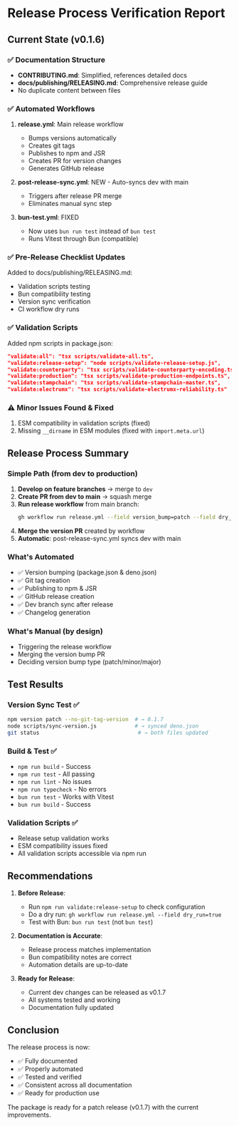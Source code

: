 # Release Process Verification Report

## Current State (v0.1.6)

### ✅ Documentation Structure

- **CONTRIBUTING.md**: Simplified, references detailed docs
- **docs/publishing/RELEASING.md**: Comprehensive release guide
- No duplicate content between files

### ✅ Automated Workflows

1. **release.yml**: Main release workflow
   - Bumps versions automatically
   - Creates git tags
   - Publishes to npm and JSR
   - Creates PR for version changes
   - Generates GitHub release

2. **post-release-sync.yml**: NEW - Auto-syncs dev with main
   - Triggers after release PR merge
   - Eliminates manual sync step

3. **bun-test.yml**: FIXED
   - Now uses `bun run test` instead of `bun test`
   - Runs Vitest through Bun (compatible)

### ✅ Pre-Release Checklist Updates

Added to docs/publishing/RELEASING.md:

- Validation scripts testing
- Bun compatibility testing
- Version sync verification
- CI workflow dry runs

### ✅ Validation Scripts

Added npm scripts in package.json:

```json
"validate:all": "tsx scripts/validate-all.ts",
"validate:release-setup": "node scripts/validate-release-setup.js",
"validate:counterparty": "tsx scripts/validate-counterparty-encoding.ts",
"validate:production": "tsx scripts/validate-production-endpoints.ts",
"validate:stampchain": "tsx scripts/validate-stampchain-master.ts",
"validate:electrumx": "tsx scripts/validate-electrumx-reliability.ts"
```

### ⚠️ Minor Issues Found & Fixed

1. ESM compatibility in validation scripts (fixed)
2. Missing `__dirname` in ESM modules (fixed with `import.meta.url`)

## Release Process Summary

### Simple Path (from dev to production)

1. **Develop on feature branches** → merge to `dev`
2. **Create PR from dev to main** → squash merge
3. **Run release workflow** from main branch:
   ```bash
   gh workflow run release.yml --field version_bump=patch --field dry_run=false
   ```
4. **Merge the version PR** created by workflow
5. **Automatic**: post-release-sync.yml syncs dev with main

### What's Automated

- ✅ Version bumping (package.json & deno.json)
- ✅ Git tag creation
- ✅ Publishing to npm & JSR
- ✅ GitHub release creation
- ✅ Dev branch sync after release
- ✅ Changelog generation

### What's Manual (by design)

- Triggering the release workflow
- Merging the version bump PR
- Deciding version bump type (patch/minor/major)

## Test Results

### Version Sync Test ✅

```bash
npm version patch --no-git-tag-version  # → 0.1.7
node scripts/sync-version.js            # → synced deno.json
git status                               # → both files updated
```

### Build & Test ✅

- `npm run build` - Success
- `npm run test` - All passing
- `npm run lint` - No issues
- `npm run typecheck` - No errors
- `bun run test` - Works with Vitest
- `bun run build` - Success

### Validation Scripts ✅

- Release setup validation works
- ESM compatibility issues fixed
- All validation scripts accessible via npm run

## Recommendations

1. **Before Release**:
   - Run `npm run validate:release-setup` to check configuration
   - Do a dry run: `gh workflow run release.yml --field dry_run=true`
   - Test with Bun: `bun run test` (not `bun test`)

2. **Documentation is Accurate**:
   - Release process matches implementation
   - Bun compatibility notes are correct
   - Automation details are up-to-date

3. **Ready for Release**:
   - Current dev changes can be released as v0.1.7
   - All systems tested and working
   - Documentation fully updated

## Conclusion

The release process is now:

- ✅ Fully documented
- ✅ Properly automated
- ✅ Tested and verified
- ✅ Consistent across all documentation
- ✅ Ready for production use

The package is ready for a patch release (v0.1.7) with the current improvements.
